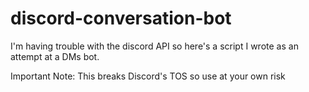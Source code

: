 # discord-conversation-bot
I'm having trouble with the discord API so here's a script I wrote as an attempt at a DMs bot.

Important Note: This breaks Discord's TOS so use at your own risk
